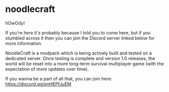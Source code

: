# noodlecraft
hOwOdy!

If you're here it's probably because I told you to come here, but if you stumbled across it then you can join the Discord server linked below for more information. 

NoodleCraft is a modpack which is being actively built and tested on a dedicated server. Once testing is complete and version 1.0 releases, the world will be reset into a more long-term survival multiplayer game (with the expectation of more updates over time).

If you wanna be a part of all that, you can join here: https://discord.gg/enHEPfJuEM
